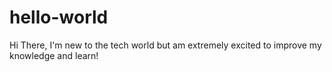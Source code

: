 # hello-world
Hi There, 
I'm new to the tech world but am extremely excited to improve my knowledge and learn! 
